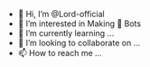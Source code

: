 - 👋 Hi, I’m @Lord-official
- 👀 I’m interested in Making 🙂 Bots
- 🌱 I’m currently learning ...
- 💞️ I’m looking to collaborate on ...
- 📫 How to reach me ...

<!---
Lord-official/Lord-official is a ✨ special ✨ repository because its `README.md` (this file) appears on your GitHub profile.
You can click the Preview link to take a look at your changes.
--->
